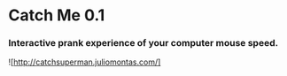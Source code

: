 # Catch Me 0.1                                                
### Interactive prank experience of your computer mouse speed. 

![http://catchsuperman.juliomontas.com/]
